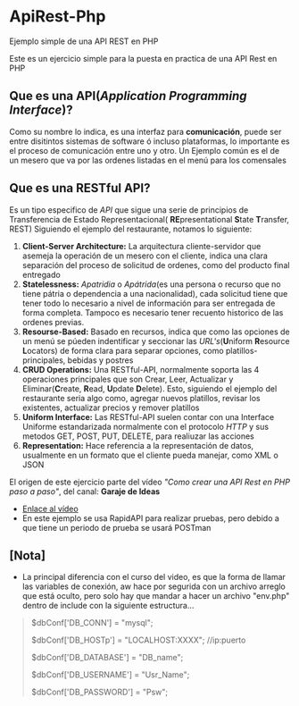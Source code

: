# ApiRest-Php
Ejemplo simple de una API REST en PHP

Este es un ejercicio simple para la puesta en practica de una API Rest en PHP

## Que es una **API**(_Application Programming Interface_)?
Como su nombre lo indica, es una interfaz para **comunicación**, puede ser entre disitintos sistemas de software ó incluso plataformas, lo importante es el proceso de comunicación entre uno y otro.
Un Ejemplo común es el de un mesero que va por las ordenes listadas en el menú para los comensales

## Que es una **RESTful API**?
Es un tipo especifico de _API_ que sigue una serie de principios de Transferencia de Estado Representacional( **RE**presentational **S**tate **T**ransfer, REST)
Siguiendo el ejemplo del restaurante, notamos lo siguiente:
1. **Client-Server Architecture:** La arquitectura cliente-servidor que asemeja la operación de un mesero con el cliente, indica una clara separación del proceso de solicitud de ordenes, como del producto final entregado
2. **Statelessness:** _Apatridia_ o _Apátrida_(es una persona o recurso que no tiene pátria o dependencia a una nacionalidad), cada solicitud tiene que tener todo lo necesario a nivel de información para ser entregada de forma completa. Tampoco es necesario tener recuento historico de las ordenes previas.
3. **Resourse-Based:** Basado en recursos, indica que como las opciones de un menú se púeden indentificar y seccionar las _URL's_(**U**niform **R**esource **L**ocators) de forma clara para separar opciones, como platillos-principales, bebidas y postres
4. **CRUD Operations:** Una RESTful-API, normalmente soporta las 4 operaciones principales que son Crear, Leer, Actualizar y Eliminar(**C**reate, **R**ead, **U**pdate **D**elete). Esto, siguiendo el ejemplo del restaurante seria algo como, agregar nuevos platillos, revisar los existentes, actualizar precios y remover platillos
5. **Uniform Interface:** Las RESTful-API suelen contar con una Interface Uniforme estandarizada normalmente con el protocolo _HTTP_ y sus metodos GET, POST, PUT, DELETE, para realiuzar las acciones
6. **Representation:** Hace referencia a la representación de datos, usualmente en un formato que el cliente pueda manejar, como XML o JSON

El origen de este ejercicio parte del vídeo _"Como crear una API Rest en PHP paso a paso"_, del canal: **Garaje de Ideas**
* [Enlace al vídeo](https://www.youtube.com/watch?v=QJfRtxxJ1TA)
* En este ejemplo se usa RapidAPI para realizar pruebas, pero debido a que tiene un periodo de prueba se usará POSTman


## [Nota]
 * La principal diferencia con el curso del video, es que la forma de llamar las variables de conexión, aw hace por segurida con un archivo arreglo que está oculto, pero solo hay que mandar a hacer un archivo "env.php" dentro de include con la siguiente estructura...
> $dbConf['DB_CONN'] = "mysql";
>
> $dbConf['DB_HOSTp'] = "LOCALHOST:XXXX"; //ip:puerto
>
> $dbConf['DB_DATABASE'] = "DB_name";
>
> $dbConf['DB_USERNAME'] = "Usr_Name";
>
> $dbConf['DB_PASSWORD'] = "Psw";
